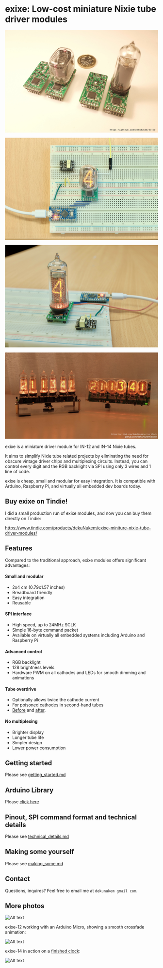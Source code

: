 # exixe: Low-cost miniature Nixie tube driver modules

![Alt text](resources/title.jpg)

![Alt text](resources/breadboard.jpg)

![Alt text](resources/bread14.jpg)

![Alt text](resources/clocks.jpg)

exixe is a miniature driver module for IN-12 and IN-14 Nixie tubes.

It aims to simplify Nixie tube related projects by eliminating the need for obscure vintage driver chips and multiplexing circuits. Instead, you can control every digit and the RGB backlight via SPI using only 3 wires and 1 line of code.

exixe is cheap, small and modular for easy integration. It is compatible with Arduino, Raspberry Pi, and virtually all embedded dev boards today.

## Buy exixe on Tindie!

I did a small production run of exixe modules, and now you can buy them directly on Tindie:

https://www.tindie.com/products/dekuNukem/exixe-miniture-nixie-tube-driver-modules/

## Features

Compared to the traditional approach, exixe modules offers significant advantages:

#### Small and modular
* 2x4 cm (0.79x1.57 inches)
* Breadboard friendly
* Easy integration
* Reusable

#### SPI interface
* High speed, up to 24MHz SCLK
* Simple 16-byte command packet
* Available on virtually all embedded systems including Arduino and Raspberry Pi

#### Advanced control
* RGB backlight
* 128 brightness levels
* Hardware PWM on all cathodes and LEDs for smooth dimming and animations

#### Tube overdrive
* Optionally allows twice the cathode current
* For poisoned cathodes in second-hand tubes
* [Before](resources/no_overdrive.jpg) and [after](resources/with_overdrive.jpg).

#### No multiplexing
* Brighter display
* Longer tube life
* Simpler design
* Lower power consumption

## Getting started

Please see [getting_started.md](/getting_started.md)

## Arduino Library

Please [click here](arduino_library)

## Pinout, SPI command format and technical details

Please see [technical_details.md](/technical_details.md)

## Making some yourself

Please see [making_some.md](/making_some.md)

## Contact

Questions, inquires? Feel free to email me at `dekunukem gmail com`.

## More photos

![Alt text](resources/exixetubes.jpg)

exixe-12 working with an Arduino Micro, showing a smooth crossfade animation:

![Alt text](resources/2c.gif)

exixe-14 in action on a [finished clock](https://github.com/dekuNukem/exixe_clock):

![Alt text](https://i.imgur.com/VQdhYZS.gif)

